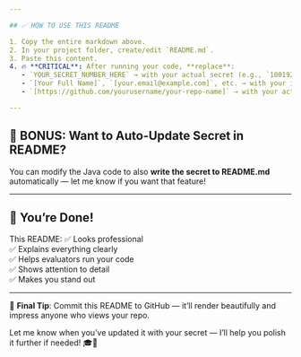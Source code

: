 ```yaml
---

## ✅ HOW TO USE THIS README

1. Copy the entire markdown above.
2. In your project folder, create/edit `README.md`.
3. Paste this content.
4. 🔥 **CRITICAL**: After running your code, **replace**:
   - `YOUR_SECRET_NUMBER_HERE` → with your actual secret (e.g., `100192837465019283746`)
   - `[Your Full Name]`, `[your.email@example.com]`, etc. → with your info
   - `[https://github.com/yourusername/your-repo-name]` → with your actual repo link

---
```


## 🎁 BONUS: Want to Auto-Update Secret in README?

You can modify the Java code to also **write the secret to README.md** automatically — let me know if you want that feature!

---

## 🚀 You’re Done!

This README:
✅ Looks professional  
✅ Explains everything clearly  
✅ Helps evaluators run your code  
✅ Shows attention to detail  
✅ Makes you stand out

---

📌 **Final Tip**: Commit this README to GitHub — it’ll render beautifully and impress anyone who views your repo.

Let me know when you’ve updated it with your secret — I’ll help you polish it further if needed! 🎓🚀
